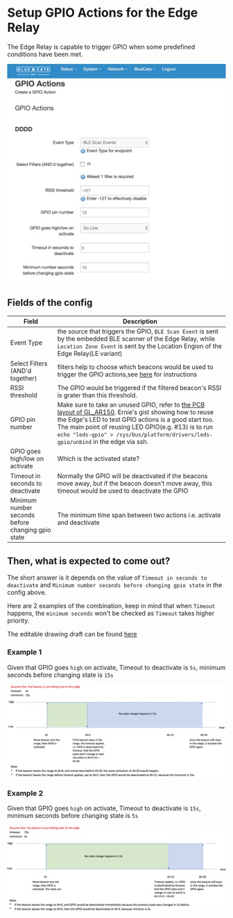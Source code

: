 # Setup GPIO Actions for the Edge Relay

The Edge Relay is capable to trigger GPIO when some predefined conditions have been met.

![gpio-action1.png](pics/gpio-action1.png)

## Fields of the config
| Field | Description |
| ---- | ----|
| Event Type | the source that triggers the GPIO, `BLE Scan Event` is sent by the embedded BLE scanner of the Edge Relay, while `Location Zone Event` is sent by the Location Engion of the Edge Relay(LE variant)|
| Select Filters (AND'd together) | filters help to choose which beacons would be used to trigger the GPIO actions,see [here]() for instructions |
| RSSI threshold | The GPIO would be triggered if the filtered beacon's RSSI is grater than this threshold. |
| GPIO pin number | Make sure to take an unused GPIO, refer to [the PCB layout of GL_AR150](https://wiki.openwrt.org/_media/media/gl.inet/gl_ar150_marks.jpg?cache=). Ernie's gist showing how to reuse the Edge's LED to test GPIO actions is a good start too. The main point of reusing LED GPIO(e.g. #13) is to run `echo "leds-gpio" > /sys/bus/platform/drivers/leds-gpio/unbind` in the edge via ssh.|
| GPIO goes high/low on activate | Which is the activated state? |
| Timeout in seconds to deactivate | Normally the GPIO will be deactivated if the beacons move away, but if the beacon doesn't move away, this timeout would be used to deactivate the GPIO |
| Minimum number seconds before changing gpio state | The minimum time span between two actions i.e. activate and deactivate |



## Then, what is expected to come out?

The short answer is it depends on the value of `Timeout in seconds to deactivate` and `Minimum number seconds before changing gpio state` in the config above.

Here are 2 examples of the combination, keep in mind that when `Timeout` happens, the `minimum seconds` won't be checked as `Timeout` takes higher priority.

The editable drawing draft can be found [here](pics/gpio-action.xlsx)

### Example 1

Given that GPIO goes `high` on activate, Timeout to deactivate is `5s`, minimum seconds before changing state is `15s`

![gpio-action2](pics/gpio-action2.png)

### Example 2

Given that GPIO goes `high` on activate, Timeout to deactivate is `15s`, minimum seconds before changing state is `5s`

![gpio-action3](pics/gpio-action3.png)

